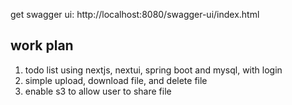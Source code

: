 get swagger ui: http://localhost:8080/swagger-ui/index.html
## work plan
1. todo list using nextjs, nextui, spring boot and mysql, with login
2. simple upload, download file, and delete file
3. enable s3 to allow user to share file

